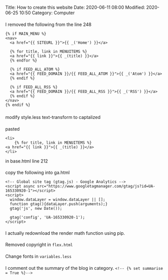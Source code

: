 Title: How to create this website
Date: 2020-06-11 08:00
Modified: 2020-06-25 10:50
Category: Computer

####



####

I removed the following from the line 248

```
{% if MAIN_MENU %}
<nav>
  <a href="{{ SITEURL }}">{{ _('Home') }}</a>

  {% for title, link in MENUITEMS %}
  <a href="{{ link }}">{{ _(title) }}</a>
  {% endfor %}

  {% if FEED_ALL_ATOM %}
  <a href="{{ FEED_DOMAIN }}/{{ FEED_ALL_ATOM }}">{{ _('Atom') }}</a>
  {% endif %}

  {% if FEED_ALL_RSS %}
  <a href="{{ FEED_DOMAIN }}/{{ FEED_ALL_RSS }}">{{ _('RSS') }}</a>
  {% endif %}
</nav>
{% endif %}
```	
	
	
#####

modify style.less text-transform to captalized


####
pasted 
```
<li>
	{% for title, link in MENUITEMS %}
<a href="{{ link }}">{{ _(title) }}</a>
</li>
```

in base.html line 212


####

copy the following into ga.html
```
<!-- Global site tag (gtag.js) - Google Analytics -->
<script async src="https://www.googletagmanager.com/gtag/js?id=UA-165330920-1"></script>
<script>
  window.dataLayer = window.dataLayer || [];
  function gtag(){dataLayer.push(arguments);}
  gtag('js', new Date());

  gtag('config', 'UA-165330920-1');
</script>
```



####
I actually redownload the render math function using pip. 


####
Removed copyright in `flex.html`

####

Change fonts in `variables.less`


#### 
I comment out the summary of the blog in category. 
`<!-- {% set summarise = True %}-->`